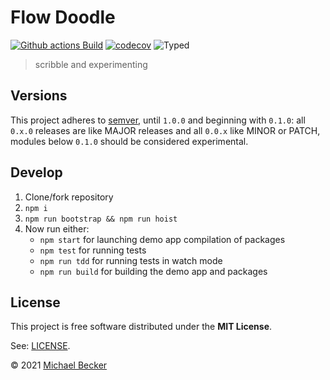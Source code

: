 # Flow Doodle

[![Github actions Build](https://github.com/elbakerino/flow-doodle/actions/workflows/blank.yml/badge.svg)](https://github.com/elbakerino/flow-doodle/actions)
[![codecov](https://codecov.io/gh/elbakerino/flow-doodle/branch/main/graph/badge.svg?token=OX9UOZPMRF)](https://codecov.io/gh/elbakerino/flow-doodle)
![Typed](https://flat.badgen.net/badge/icon/Typed?icon=typescript&label&labelColor=blue&color=555555)

> scribble and experimenting

## Versions

This project adheres to [semver](https://semver.org/), until `1.0.0` and beginning with `0.1.0`: all `0.x.0` releases are like MAJOR releases and all `0.0.x` like MINOR or PATCH, modules below `0.1.0` should be considered experimental.

## Develop

1. Clone/fork repository
2. `npm i`
3. `npm run bootstrap && npm run hoist`
4. Now run either:
    - `npm start` for launching demo app compilation of packages
    - `npm test` for running tests
    - `npm run tdd` for running tests in watch mode
    - `npm run build` for building the demo app and packages

## License

This project is free software distributed under the **MIT License**.

See: [LICENSE](LICENSE).

© 2021 [Michael Becker](https://mlbr.xyz)
